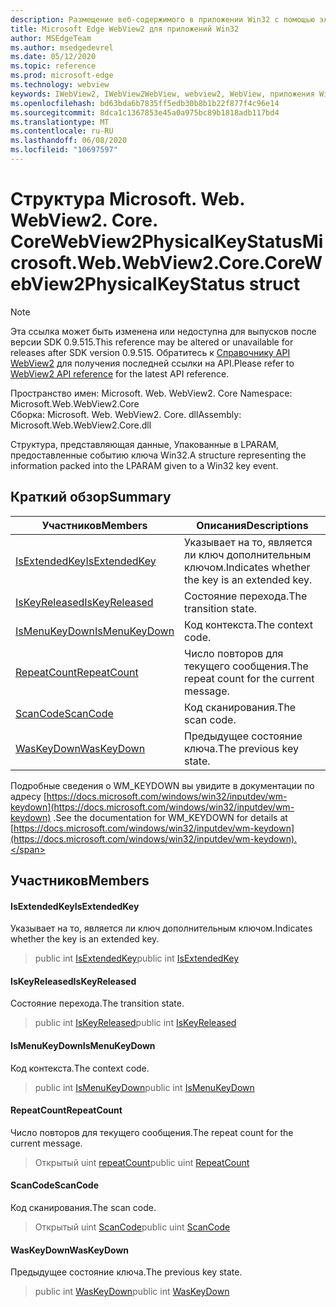 ```yaml
---
description: Размещение веб-содержимого в приложении Win32 с помощью элемента управления Microsoft Edge WebView2
title: Microsoft Edge WebView2 для приложений Win32
author: MSEdgeTeam
ms.author: msedgedevrel
ms.date: 05/12/2020
ms.topic: reference
ms.prod: microsoft-edge
ms.technology: webview
keywords: IWebView2, IWebView2WebView, webview2, WebView, приложения Win32, Win32, EDGE, ICoreWebView2, ICoreWebView2Controller, элемент управления "веб-браузер", HTML Edge
ms.openlocfilehash: bd63bda6b7835ff5edb30b8b1b22f877f4c96e14
ms.sourcegitcommit: 8dca1c1367853e45a0a975bc89b1818adb117bd4
ms.translationtype: MT
ms.contentlocale: ru-RU
ms.lasthandoff: 06/08/2020
ms.locfileid: "10697597"
---
```

# <span data-ttu-id="b2f3e-104">Структура Microsoft. Web. WebView2. Core. CoreWebView2PhysicalKeyStatus</span><span class="sxs-lookup"><span data-stu-id="b2f3e-104">Microsoft.Web.WebView2.Core.CoreWebView2PhysicalKeyStatus struct</span></span> 

> [!NOTE]
> <span data-ttu-id="b2f3e-105">Эта ссылка может быть изменена или недоступна для выпусков после версии SDK 0.9.515.</span><span class="sxs-lookup"><span data-stu-id="b2f3e-105">This reference may be altered or unavailable for releases after SDK version 0.9.515.</span></span> <span data-ttu-id="b2f3e-106">Обратитесь к [Справочнику API WebView2](../../../webview2-api-reference.md) для получения последней ссылки на API.</span><span class="sxs-lookup"><span data-stu-id="b2f3e-106">Please refer to [WebView2 API reference](../../../webview2-api-reference.md) for the latest API reference.</span></span>

<span data-ttu-id="b2f3e-107">Пространство имен: Microsoft. Web. WebView2. Core </span><span class="sxs-lookup"><span data-stu-id="b2f3e-107">Namespace: Microsoft.Web.WebView2.Core</span></span>\
<span data-ttu-id="b2f3e-108">Сборка: Microsoft. Web. WebView2. Core. dll</span><span class="sxs-lookup"><span data-stu-id="b2f3e-108">Assembly: Microsoft.Web.WebView2.Core.dll</span></span>

<span data-ttu-id="b2f3e-109">Структура, представляющая данные, Упакованные в LPARAM, предоставленные событию ключа Win32.</span><span class="sxs-lookup"><span data-stu-id="b2f3e-109">A structure representing the information packed into the LPARAM given to a Win32 key event.</span></span>

## <span data-ttu-id="b2f3e-110">Краткий обзор</span><span class="sxs-lookup"><span data-stu-id="b2f3e-110">Summary</span></span>

 <span data-ttu-id="b2f3e-111">Участников</span><span class="sxs-lookup"><span data-stu-id="b2f3e-111">Members</span></span>                        | <span data-ttu-id="b2f3e-112">Описания</span><span class="sxs-lookup"><span data-stu-id="b2f3e-112">Descriptions</span></span>
--------------------------------|---------------------------------------------
[<span data-ttu-id="b2f3e-113">IsExtendedKey</span><span class="sxs-lookup"><span data-stu-id="b2f3e-113">IsExtendedKey</span></span>](#isextendedkey) | <span data-ttu-id="b2f3e-114">Указывает на то, является ли ключ дополнительным ключом.</span><span class="sxs-lookup"><span data-stu-id="b2f3e-114">Indicates whether the key is an extended key.</span></span>
[<span data-ttu-id="b2f3e-115">IsKeyReleased</span><span class="sxs-lookup"><span data-stu-id="b2f3e-115">IsKeyReleased</span></span>](#iskeyreleased) | <span data-ttu-id="b2f3e-116">Состояние перехода.</span><span class="sxs-lookup"><span data-stu-id="b2f3e-116">The transition state.</span></span>
[<span data-ttu-id="b2f3e-117">IsMenuKeyDown</span><span class="sxs-lookup"><span data-stu-id="b2f3e-117">IsMenuKeyDown</span></span>](#ismenukeydown) | <span data-ttu-id="b2f3e-118">Код контекста.</span><span class="sxs-lookup"><span data-stu-id="b2f3e-118">The context code.</span></span>
[<span data-ttu-id="b2f3e-119">RepeatCount</span><span class="sxs-lookup"><span data-stu-id="b2f3e-119">RepeatCount</span></span>](#repeatcount) | <span data-ttu-id="b2f3e-120">Число повторов для текущего сообщения.</span><span class="sxs-lookup"><span data-stu-id="b2f3e-120">The repeat count for the current message.</span></span>
[<span data-ttu-id="b2f3e-121">ScanCode</span><span class="sxs-lookup"><span data-stu-id="b2f3e-121">ScanCode</span></span>](#scancode) | <span data-ttu-id="b2f3e-122">Код сканирования.</span><span class="sxs-lookup"><span data-stu-id="b2f3e-122">The scan code.</span></span>
[<span data-ttu-id="b2f3e-123">WasKeyDown</span><span class="sxs-lookup"><span data-stu-id="b2f3e-123">WasKeyDown</span></span>](#waskeydown) | <span data-ttu-id="b2f3e-124">Предыдущее состояние ключа.</span><span class="sxs-lookup"><span data-stu-id="b2f3e-124">The previous key state.</span></span>

<span data-ttu-id="b2f3e-125">Подробные сведения о WM_KEYDOWN вы увидите в документации по адресу [https://docs.microsoft.com/windows/win32/inputdev/wm-keydown](https://docs.microsoft.com/windows/win32/inputdev/wm-keydown) .</span><span class="sxs-lookup"><span data-stu-id="b2f3e-125">See the documentation for WM_KEYDOWN for details at [https://docs.microsoft.com/windows/win32/inputdev/wm-keydown](https://docs.microsoft.com/windows/win32/inputdev/wm-keydown).</span></span>

## <span data-ttu-id="b2f3e-126">Участников</span><span class="sxs-lookup"><span data-stu-id="b2f3e-126">Members</span></span>

#### <span data-ttu-id="b2f3e-127">IsExtendedKey</span><span class="sxs-lookup"><span data-stu-id="b2f3e-127">IsExtendedKey</span></span> 

<span data-ttu-id="b2f3e-128">Указывает на то, является ли ключ дополнительным ключом.</span><span class="sxs-lookup"><span data-stu-id="b2f3e-128">Indicates whether the key is an extended key.</span></span>

> <span data-ttu-id="b2f3e-129">public int [IsExtendedKey](#isextendedkey)</span><span class="sxs-lookup"><span data-stu-id="b2f3e-129">public int [IsExtendedKey](#isextendedkey)</span></span>

#### <span data-ttu-id="b2f3e-130">IsKeyReleased</span><span class="sxs-lookup"><span data-stu-id="b2f3e-130">IsKeyReleased</span></span> 

<span data-ttu-id="b2f3e-131">Состояние перехода.</span><span class="sxs-lookup"><span data-stu-id="b2f3e-131">The transition state.</span></span>

> <span data-ttu-id="b2f3e-132">public int [IsKeyReleased](#iskeyreleased)</span><span class="sxs-lookup"><span data-stu-id="b2f3e-132">public int [IsKeyReleased](#iskeyreleased)</span></span>

#### <span data-ttu-id="b2f3e-133">IsMenuKeyDown</span><span class="sxs-lookup"><span data-stu-id="b2f3e-133">IsMenuKeyDown</span></span> 

<span data-ttu-id="b2f3e-134">Код контекста.</span><span class="sxs-lookup"><span data-stu-id="b2f3e-134">The context code.</span></span>

> <span data-ttu-id="b2f3e-135">public int [IsMenuKeyDown](#ismenukeydown)</span><span class="sxs-lookup"><span data-stu-id="b2f3e-135">public int [IsMenuKeyDown](#ismenukeydown)</span></span>

#### <span data-ttu-id="b2f3e-136">RepeatCount</span><span class="sxs-lookup"><span data-stu-id="b2f3e-136">RepeatCount</span></span> 

<span data-ttu-id="b2f3e-137">Число повторов для текущего сообщения.</span><span class="sxs-lookup"><span data-stu-id="b2f3e-137">The repeat count for the current message.</span></span>

> <span data-ttu-id="b2f3e-138">Открытый uint [repeatCount](#repeatcount)</span><span class="sxs-lookup"><span data-stu-id="b2f3e-138">public uint [RepeatCount](#repeatcount)</span></span>

#### <span data-ttu-id="b2f3e-139">ScanCode</span><span class="sxs-lookup"><span data-stu-id="b2f3e-139">ScanCode</span></span> 

<span data-ttu-id="b2f3e-140">Код сканирования.</span><span class="sxs-lookup"><span data-stu-id="b2f3e-140">The scan code.</span></span>

> <span data-ttu-id="b2f3e-141">Открытый uint [ScanCode](#scancode)</span><span class="sxs-lookup"><span data-stu-id="b2f3e-141">public uint [ScanCode](#scancode)</span></span>

#### <span data-ttu-id="b2f3e-142">WasKeyDown</span><span class="sxs-lookup"><span data-stu-id="b2f3e-142">WasKeyDown</span></span> 

<span data-ttu-id="b2f3e-143">Предыдущее состояние ключа.</span><span class="sxs-lookup"><span data-stu-id="b2f3e-143">The previous key state.</span></span>

> <span data-ttu-id="b2f3e-144">public int [WasKeyDown](#waskeydown)</span><span class="sxs-lookup"><span data-stu-id="b2f3e-144">public int [WasKeyDown](#waskeydown)</span></span>

